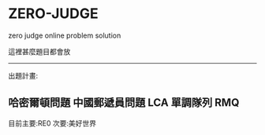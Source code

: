# ZERO-JUDGE
zero judge online problem solution


這裡甚麼題目都會放


---------------------------
出題計畫:

哈密爾頓問題
中國郵遞員問題
LCA
單調隊列 RMQ
-------------
目前主要:RE0
次要:美好世界
